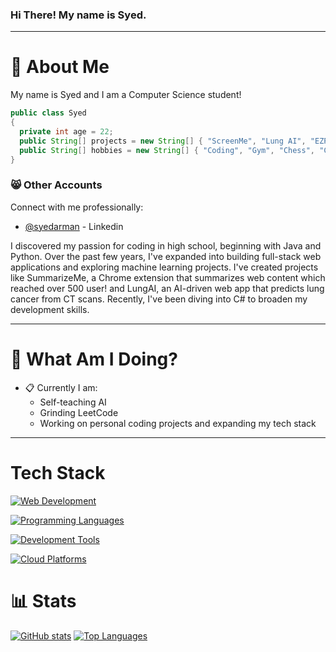 ### Hi There! My name is Syed.
-----
# :postbox: About Me
My name is Syed and I am a Computer Science student!

```java
public class Syed
{
  private int age = 22;
  public String[] projects = new String[] { "ScreenMe", "Lung AI", "EZPASS", "ERBUD" };
  public String[] hobbies = new String[] { "Coding", "Gym", "Chess", "Cooking" };
}
```

### :smile_cat: Other Accounts
Connect with me professionally:
- [@syedarman](https://www.linkedin.com/in/syedarman/) - Linkedin

I discovered my passion for coding in high school, beginning with Java and Python. Over the past few years, I've expanded into building full-stack web applications and exploring machine learning projects. I've created projects like SummarizeMe, a Chrome extension that summarizes web content which reached over 500 user! and LungAI, an AI-driven web app that predicts lung cancer from CT scans. Recently, I've been diving into C# to broaden my development skills.

-----

# :round_pushpin: What Am I Doing?
- :clipboard: Currently I am:
  - Self-teaching AI
  - Grinding LeetCode
  - Working on personal coding projects and expanding my tech stack
-----

# Tech Stack
[![Web Development](https://skillicons.dev/icons?i=html,css,js,ts,mongodb,express,react,nodejs,tailwind,next,django,firebase&theme=dark)](https://skillicons.dev)

[![Programming Languages](https://skillicons.dev/icons?i=python,java,cpp,kotlin&theme=dark)](https://skillicons.dev)

[![Development Tools](https://skillicons.dev/icons?i=heroku,netlify,firebase,docker,github,vscode,idea,postman,figma&theme=dark)](https://skillicons.dev)

[![Cloud Platforms](https://skillicons.dev/icons?i=aws,azure,gcp&theme=dark)](https://skillicons.dev)

# :bar_chart: Stats

[![GitHub stats](https://github-readme-stats.vercel.app/api?username=syedarman1&show_icons=true&theme=dark&hide_border=true)](https://github.com/anuraghazra/github-readme-stats)
[![Top Languages](https://github-readme-stats.vercel.app/api/top-langs/?username=syedarman1&layout=compact&theme=dark&hide_border=true)](https://github.com/anuraghazra/github-readme-stats)






